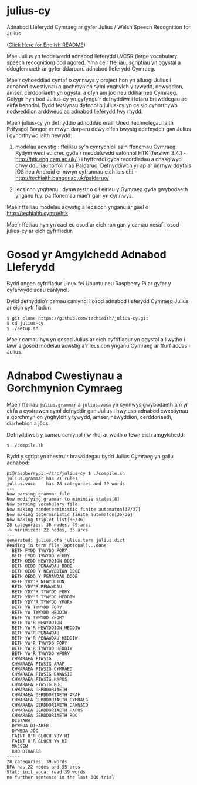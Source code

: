 # julius-cy
Adnabod Lleferydd Cymraeg ar gyfer Julius / Welsh Speech Recognition for Julius

([Click Here for English README](README_en.md))

Mae Julius yn feddalwedd adnabod lleferydd LVCSR (large vocabulary speech recognition) cod agored. 
Yma ceir ffeiliau, sgriptiau yn ogystal a ddogfennaeth ar gyfer ddarparu adnabod lleferydd Cymraeg.

Mae'r cyhoeddiad cyntaf o cynnwys y project hon yn alluogi Julius i adnabod cwestiynau a gochmynion syml ynghylch y tywydd, newyddion, amser, cerddoriaeth yn ogystal a ofyn am joc neu ddiharheb Cymraeg. Golygir hyn bod Julius-cy yn gyfyngu'r defnyddiwr i lefaru brawddegau ac eirfa benodol. Bydd fersiynau dyfodol o julius-cy yn ceisio cynorthywo nodweddion arddweud ac adnabod lleferydd fwy rhydd. 

Mae'r julius-cy yn defnyddio adnoddau eraill Uned Technolegau Iaith Prifysgol Bangor er mwyn darparu ddwy elfen bwysig ddefnyddir gan Julius i gynorthywo iaith newydd:

1. modelau acwstig : ffeiliau sy'n cynrychioli sain ffonemau Cymraeg. Rydym wedi eu creu gyda'r meddalwedd safonnol HTK (fersiwn 3.4.1 - http://htk.eng.cam.ac.uk/ ) i hyfforddi gyda recordiadau a chasglwyd drwy ddulliau torfoli'r ap Paldaruo. Defnyddiwch yr ap ar unrhyw ddyfais iOS neu Android er mwyn cyfrannau eich lais chi - http://techiaith.bangor.ac.uk/paldaruo/

2. lecsicon ynghanu : dyma restr o oll eiriau y Gymraeg gyda gwybodaeth ynganu h.y. pa ffonemau mae'r gair yn cynnwys. 

Mae'r ffeiliau modelau acwstig a lecsicon ynganu ar gael o http://techiaith.cymru/htk

Mae'r ffeiliau hyn yn cael eu osod ar eich ran gan y camau nesaf i osod julius-cy ar eich gyfrifiadur.


# Gosod yr Amgylchedd Adnabod Lleferydd
Bydd angen cyfrifiadur Linux fel Ubuntu neu Raspberry Pi ar gyfer y cyfarwyddiadau canlynol.

Dylid defnyddio'r camau canlynol i osod adnabod lleferydd Cymraeg Julius ar eich cyfrifiadur: 

```
$ git clone https://github.com/techiaith/julius-cy.git
$ cd julius-cy
$ ./setup.sh
```

Mae'r camau hyn yn gosod Julius ar eich cyfrifiadur yn ogystal a llwytho i lawr a gosod modelau acwstig a'r lecsicon ynganu Cymraeg ar ffurf addas i Julius.

# Adnabod Cwestiynau a Gorchmynion Cymraeg

Mae'r ffeiliau `julius.grammar` a `julius.voca` yn cynnwys gwybodaeth am yr eirfa a cystrawen syml defnyddir gan Julius i hwyluso adnabod cwestiynau a gorchmynion ynghylch y tywydd, amser, newyddion, cerddoriaeth, diarhebion a jôcs.

Defnyddiwch y camau canlynol i'w rhoi ar waith o fewn eich amgylchedd:

```
$ ./compile.sh
```

Bydd y sgript yn rhestru'r brawddegau bydd Julius Cymraeg yn gallu adnabod:

```
pi@raspberrypi:~/src/julius-cy $ ./compile.sh 
julius.grammar has 21 rules
julius.voca    has 28 categories and 39 words
---
Now parsing grammar file
Now modifying grammar to minimize states[8]
Now parsing vocabulary file
Now making nondeterministic finite automaton[37/37]
Now making deterministic finite automaton[36/36] 
Now making triplet list[36/36]
28 categories, 36 nodes, 49 arcs
-> minimized: 22 nodes, 35 arcs
---
generated: julius.dfa julius.term julius.dict
Reading in term file (optional)...done
  BETH FYDD TYWYDD FORY 
  BETH FYDD TYWYDD YFORY 
  BETH OEDD NEWYDDION DDOE 
  BETH OEDD PENAWDAU DDOE 
  BETH OEDD Y NEWYDDION DDOE 
  BETH OEDD Y PENAWDAU DDOE 
  BETH YDY'R NEWYDDION 
  BETH YDY'R PENAWDAU 
  BETH YDY'R TYWYDD FORY 
  BETH YDY'R TYWYDD HEDDIW 
  BETH YDY'R TYWYDD YFORY 
  BETH YW TYWYDD FORY 
  BETH YW TYWYDD HEDDIW 
  BETH YW TYWYDD YFORY 
  BETH YW'R NEWYDDION 
  BETH YW'R NEWYDDION HEDDIW 
  BETH YW'R PENAWDAU 
  BETH YW'R PENAWDAU HEDDIW 
  BETH YW'R TYWYDD FORY 
  BETH YW'R TYWYDD HEDDIW 
  BETH YW'R TYWYDD YFORY 
  CHWARAEA FIWSIG 
  CHWARAEA FIWSIG ARAF 
  CHWARAEA FIWSIG CYMRAEG 
  CHWARAEA FIWSIG DAWNSIO 
  CHWARAEA FIWSIG HAPUS 
  CHWARAEA FIWSIG ROC 
  CHWARAEA GERDDORIAETH 
  CHWARAEA GERDDORIAETH ARAF 
  CHWARAEA GERDDORIAETH CYMRAEG 
  CHWARAEA GERDDORIAETH DAWNSIO 
  CHWARAEA GERDDORIAETH HAPUS 
  CHWARAEA GERDDORIAETH ROC 
  DISTAWA 
  DYWEDA DIHAREB 
  DYWEDA JÔC 
  FAINT O'R GLOCH YDY HI 
  FAINT O'R GLOCH YW HI 
  MACSEN 
  RHO DIHAREB 
----- 
28 categories, 39 words
DFA has 22 nodes and 35 arcs
Stat: init_voca: read 39 words
no further sentence in the last 300 trial
```


 
